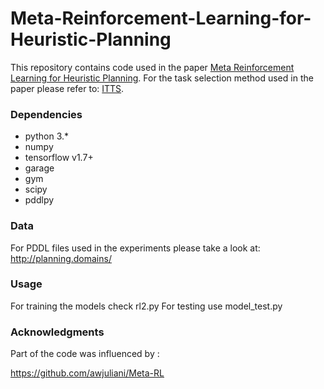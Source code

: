 # Meta-Reinforcement-Learning-for-Heuristic-Planning
This repository contains code used in the paper [Meta Reinforcement Learning for Heuristic Planning](https://arxiv.org/abs/2107.02603). For the task selection method used in the paper please refer to: [ITTS](https://github.com/RicardoLunaG/ITTS).

### Dependencies
* python 3.*
* numpy
* tensorflow v1.7+
* garage
* gym
* scipy
* pddlpy

### Data
For PDDL files used in the experiments please take a look at: http://planning.domains/

### Usage

For training the models check rl2.py
For testing use model_test.py

### Acknowledgments
Part of the code was influenced by :

https://github.com/awjuliani/Meta-RL
